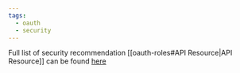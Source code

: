 ```yaml
---
tags:
  - oauth
  - security
---
```

Full list of security recommendation [[oauth-roles#API Resource|API Resource]] can be found [here](https://oauth.net/fapi/)

